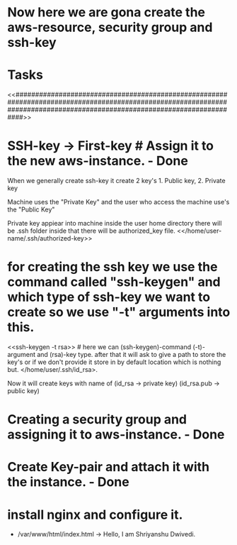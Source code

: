 # Now here we are gona create the aws-resource, security group and ssh-key

# Tasks

<<##########################################################################################################################################################################>>

# SSH-key -> First-key # Assign it to the new aws-instance. - Done

When we generally create ssh-key it create 2 key's 1. Public key, 2. Private key

Machine uses the "Private Key" and the user who access the machine use's the "Public Key"

Private key appiear into machine inside the user home directory there will be .ssh folder inside that there will be authorized_key file. 
<</home/user-name/.ssh/authorized-key>>

# for creating the ssh key we use the command called "ssh-keygen" and which type of ssh-key we want to create so we use "-t" arguments into this.

<<ssh-keygen -t rsa>> # here we can (ssh-keygen)-command (-t)-argument and (rsa)-key type. after that it will ask to give a path to store the key's or if we don't provide it store in by default location which is nothing but. </home/user/.ssh/id_rsa>.

Now it will create keys with name of (id_rsa -> private key) (id_rsa.pub -> public key)

# Creating a security group and assigning it to aws-instance. - Done
 
# Create Key-pair and attach it with the instance. - Done

# install nginx and configure it.
- /var/www/html/index.html -> Hello, I am Shriyanshu Dwivedi. 




